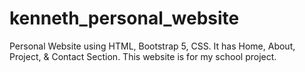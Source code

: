 # kenneth_personal_website
Personal Website using HTML, Bootstrap 5, CSS. It has Home, About, Project, &amp; Contact Section. This website is for my school project.
